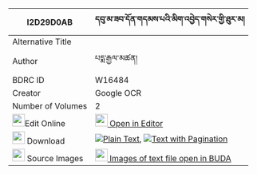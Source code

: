 |I2D29D0AB|དབུ་མ་ཟབ་དོན་གདམས་པའི་མིག་འབྱེད་གསེར་གྱི་ཐུར་མ། 
| --- | --- 
|Alternative Title |
|Author| པདྨ་རྒྱལ་མཚན།
|BDRC ID | W16484
|Creator | Google OCR
|Number of Volumes| 2
|<img width="25" src="https://img.icons8.com/color/25/000000/edit-property.png">Edit Online| [<img width="25" src="https://avatars.githubusercontent.com/u/45091458?s=200&v=4"> Open in Editor](http://editor.openpecha.org/I2D29D0AB)
|<img width="25" src="https://img.icons8.com/fluent/48/000000/download-2.png"/>  Download | [![](https://img.icons8.com/color/20/000000/txt.png)Plain Text](https://github.com/Openpecha/I2D29D0AB/releases/download/v1/uma_zab_don_dampa_i_mik_je_ser_plain_I2D29D0AB.zip), [![](https://img.icons8.com/color/20/000000/txt.png)Text with Pagination](https://github.com/Openpecha/I2D29D0AB/releases/download/v1/uma_zab_don_dampa_i_mik_je_ser_pages_I2D29D0AB.zip)
|<img width="25" src="https://img.icons8.com/plasticine/100/000000/pictures-folder.png"/>  Source Images | [<img width="25" src="https://library.bdrc.io/icons/BUDA-small.svg"> Images of text file open in BUDA](https://library.bdrc.io/show/bdr:W16484)